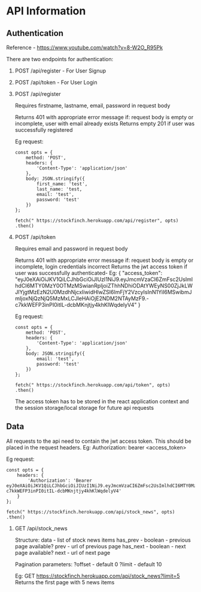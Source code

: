 # API Information

## Authentication

Reference - https://www.youtube.com/watch?v=8-W2O_R95Pk

There are two endpoints for authentication: 
1) POST /api/register - For User Signup
2) POST /api/token - For User Login

1) POST /api/register

    Requires firstname, lastname, email, password in request body

    Returns 401 with appropriate error message if: request body is empty or incomplete, user with email already exists
    Returns empty 201 if user was successfully registered

    Eg request:

    ```
    const opts = {
        method: 'POST',
        headers: {
            'Content-Type': 'application/json'
        },
        body: JSON.stringify({
            first_name: 'test',
            last_name: 'test, 
            email: 'test',
            password: 'test'
        })
    };

    fetch(" https://stockfinch.herokuapp.com/api/register", opts)
    .then()
    ```

2) POST /api/token

    Requires email and password in request body

    Returns 401 with appropriate error message if: request body is empty or incomplete, login credentials incorrect
    Returns the jwt access token if user was successfully authenticated- 
    Eg: {
    "access_token": "eyJ0eXAiOiJKV1QiLCJhbGciOiJIUzI1NiJ9.eyJmcmVzaCI6ZmFsc2UsImlhdCI6MTY0MzY0OTMzMSwianRpIjoiZThhNDhiODAtYWEyNS00ZjJkLWJlYjgtMzEzN2U0MzdhNjcxIiwidHlwZSI6ImFjY2VzcyIsInN1YiI6MSwibmJmIjoxNjQzNjQ5MzMxLCJleHAiOjE2NDM2NTAyMzF9.-c7kkWEFP3inPI0itIL-dcbMKnjtjy4khKlWqdelyV4"
}

    Eg request:

    ```
    const opts = {
        method: 'POST',
        headers: {
            'Content-Type': 'application/json'
        },
        body: JSON.stringify({
            email: 'test',
            password: 'test'
        })
    };

    fetch(" https://stockfinch.herokuapp.com/api/token", opts)
    .then()
    ```

    The access token has to be stored in the react application context and the session storage/local storage for future api requests

## Data

All requests to the api need to contain the jwt access token.
This should be placed in the request headers.
Eg: Authorization: bearer <access_token>

Eg request:

```
const opts = {
    headers: {
        'Authorization': 'Bearer eyJ0eXAiOiJKV1QiLCJhbGciOiJIUzI1NiJ9.eyJmcmVzaCI6ZmFsc2UsImlhdCI6MTY0MzY0OTMzMSwianRpIjoiZThhNDhiODAtYWEyNS00ZjJkLWJlYjgtMzEzN2U0MzdhNjcxIiwidHlwZSI6ImFjY2VzcyIsInN1YiI6MSwibmJmIjoxNjQzNjQ5MzMxLCJleHAiOjE2NDM2NTAyMzF9.-c7kkWEFP3inPI0itIL-dcbMKnjtjy4khKlWqdelyV4'
    }
};

fetch(" https://stockfinch.herokuapp.com/api/stock_news", opts)
.then()
```

1) GET /api/stock_news 

    Structure:
    data - list of stock news items
    has_prev - boolean - previous page available?
    prev - url of previous page
    has_next - boolean - next page available?
    next - url of next page

    Pagination parameters:
    ?offset - default 0
    ?limit - default 10

    Eg: 
    GET https://stockfinch.herokuapp.com/api/stock_news?limit=5 
    Returns the first page with 5 news items
